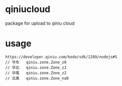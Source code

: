 # qiniucloud
package for upload to qiniu cloud

# usage 

```
https://developer.qiniu.com/kodo/sdk/1289/nodejs#5
// 华东	qiniu.zone.Zone_z0
// 华北	qiniu.zone.Zone_z1
// 华南	qiniu.zone.Zone_z2
// 北美	qiniu.zone.Zone_na0
```